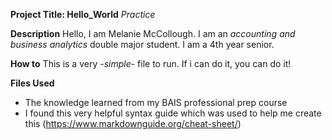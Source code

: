 
**Project Title: Hello_World**
*Practice*

**Description**
Hello, I am Melanie McCollough. 
I am an *accounting and business analytics* double major student. 
I am a 4th year senior. 

**How to**
This is a very -*simple*- file to run. If i can do it, you can do it! 

**Files Used**
- The knowledge learned from my BAIS professional prep course
- I found this very helpful syntax guide which was used to help me create this (https://www.markdownguide.org/cheat-sheet/)
